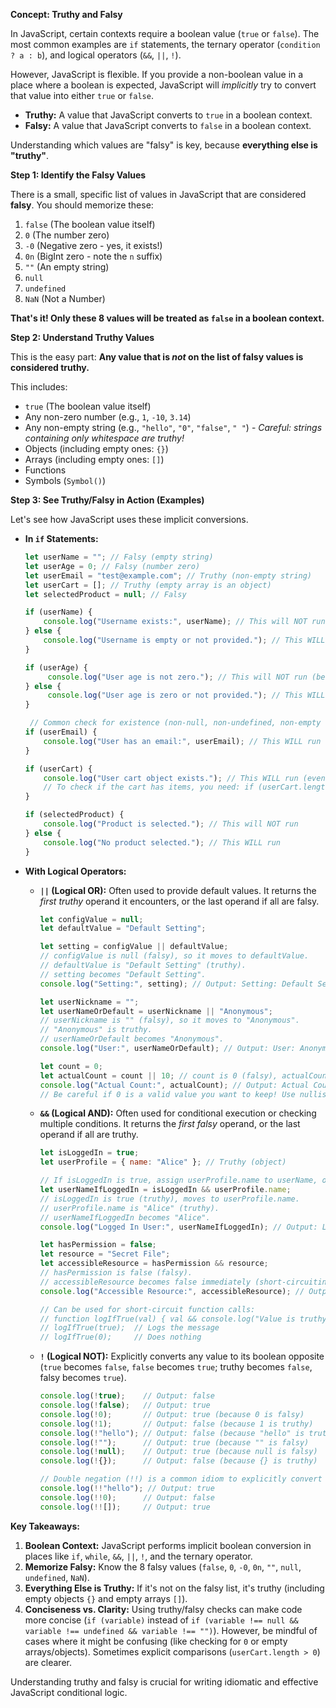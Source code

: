 

**Concept: Truthy and Falsy**

In JavaScript, certain contexts require a boolean value (`true` or `false`). The most common examples are `if` statements, the ternary operator (`condition ? a : b`), and logical operators (`&&`, `||`, `!`).

However, JavaScript is flexible. If you provide a non-boolean value in a place where a boolean is expected, JavaScript will *implicitly* try to convert that value into either `true` or `false`.

*   **Truthy:** A value that JavaScript converts to `true` in a boolean context.
*   **Falsy:** A value that JavaScript converts to `false` in a boolean context.

Understanding which values are "falsy" is key, because **everything else is "truthy"**.

**Step 1: Identify the Falsy Values**

There is a small, specific list of values in JavaScript that are considered **falsy**. You should memorize these:

1.  `false` (The boolean value itself)
2.  `0` (The number zero)
3.  `-0` (Negative zero - yes, it exists!)
4.  `0n` (BigInt zero - note the `n` suffix)
5.  `""` (An empty string)
6.  `null`
7.  `undefined`
8.  `NaN` (Not a Number)

**That's it! Only these 8 values will be treated as `false` in a boolean context.**

**Step 2: Understand Truthy Values**

This is the easy part: **Any value that is *not* on the list of falsy values is considered truthy.**

This includes:

*   `true` (The boolean value itself)
*   Any non-zero number (e.g., `1`, `-10`, `3.14`)
*   Any non-empty string (e.g., `"hello"`, `"0"`, `"false"`, `" "`) - *Careful: strings containing only whitespace are truthy!*
*   Objects (including empty ones: `{}`)
*   Arrays (including empty ones: `[]`)
*   Functions
*   Symbols (`Symbol()`)

**Step 3: See Truthy/Falsy in Action (Examples)**

Let's see how JavaScript uses these implicit conversions.

*   **In `if` Statements:**

    ```javascript
    let userName = ""; // Falsy (empty string)
    let userAge = 0; // Falsy (number zero)
    let userEmail = "test@example.com"; // Truthy (non-empty string)
    let userCart = []; // Truthy (empty array is an object)
    let selectedProduct = null; // Falsy

    if (userName) {
        console.log("Username exists:", userName); // This will NOT run
    } else {
        console.log("Username is empty or not provided."); // This WILL run
    }

    if (userAge) {
         console.log("User age is not zero."); // This will NOT run (because age is 0)
    } else {
         console.log("User age is zero or not provided."); // This WILL run
    }

     // Common check for existence (non-null, non-undefined, non-empty string etc.)
    if (userEmail) {
        console.log("User has an email:", userEmail); // This WILL run
    }

    if (userCart) {
        console.log("User cart object exists."); // This WILL run (even though array is empty)
        // To check if the cart has items, you need: if (userCart.length > 0)
    }

    if (selectedProduct) {
        console.log("Product is selected."); // This will NOT run
    } else {
        console.log("No product selected."); // This WILL run
    }
    ```

*   **With Logical Operators:**

    *   **`||` (Logical OR):** Often used to provide default values. It returns the *first truthy* operand it encounters, or the last operand if all are falsy.
        ```javascript
        let configValue = null;
        let defaultValue = "Default Setting";

        let setting = configValue || defaultValue;
        // configValue is null (falsy), so it moves to defaultValue.
        // defaultValue is "Default Setting" (truthy).
        // setting becomes "Default Setting".
        console.log("Setting:", setting); // Output: Setting: Default Setting

        let userNickname = "";
        let userNameOrDefault = userNickname || "Anonymous";
        // userNickname is "" (falsy), so it moves to "Anonymous".
        // "Anonymous" is truthy.
        // userNameOrDefault becomes "Anonymous".
        console.log("User:", userNameOrDefault); // Output: User: Anonymous

        let count = 0;
        let actualCount = count || 10; // count is 0 (falsy), actualCount becomes 10
        console.log("Actual Count:", actualCount); // Output: Actual Count: 10
        // Be careful if 0 is a valid value you want to keep! Use nullish coalescing (??) instead in modern JS.
        ```

    *   **`&&` (Logical AND):** Often used for conditional execution or checking multiple conditions. It returns the *first falsy* operand, or the last operand if all are truthy.
        ```javascript
        let isLoggedIn = true;
        let userProfile = { name: "Alice" }; // Truthy (object)

        // If isLoggedIn is true, assign userProfile.name to userName, otherwise assign false
        let userNameIfLoggedIn = isLoggedIn && userProfile.name;
        // isLoggedIn is true (truthy), moves to userProfile.name.
        // userProfile.name is "Alice" (truthy).
        // userNameIfLoggedIn becomes "Alice".
        console.log("Logged In User:", userNameIfLoggedIn); // Output: Logged In User: Alice

        let hasPermission = false;
        let resource = "Secret File";
        let accessibleResource = hasPermission && resource;
        // hasPermission is false (falsy).
        // accessibleResource becomes false immediately (short-circuiting).
        console.log("Accessible Resource:", accessibleResource); // Output: Accessible Resource: false

        // Can be used for short-circuit function calls:
        // function logIfTrue(val) { val && console.log("Value is truthy!"); }
        // logIfTrue(true);  // Logs the message
        // logIfTrue(0);     // Does nothing
        ```

    *   **`!` (Logical NOT):** Explicitly converts any value to its boolean opposite (`true` becomes `false`, `false` becomes `true`; truthy becomes `false`, falsy becomes `true`).
        ```javascript
        console.log(!true);    // Output: false
        console.log(!false);   // Output: true
        console.log(!0);       // Output: true (because 0 is falsy)
        console.log(!1);       // Output: false (because 1 is truthy)
        console.log(!"hello"); // Output: false (because "hello" is truthy)
        console.log(!"");      // Output: true (because "" is falsy)
        console.log(!null);    // Output: true (because null is falsy)
        console.log(!{});      // Output: false (because {} is truthy)

        // Double negation (!!) is a common idiom to explicitly convert any value to its boolean equivalent:
        console.log(!!"hello"); // Output: true
        console.log(!!0);      // Output: false
        console.log(!![]);     // Output: true
        ```

**Key Takeaways:**

1.  **Boolean Context:** JavaScript performs implicit boolean conversion in places like `if`, `while`, `&&`, `||`, `!`, and the ternary operator.
2.  **Memorize Falsy:** Know the 8 falsy values (`false`, `0`, `-0`, `0n`, `""`, `null`, `undefined`, `NaN`).
3.  **Everything Else is Truthy:** If it's not on the falsy list, it's truthy (including empty objects `{}` and empty arrays `[]`).
4.  **Conciseness vs. Clarity:** Using truthy/falsy checks can make code more concise (`if (variable)` instead of `if (variable !== null && variable !== undefined && variable !== "")`). However, be mindful of cases where it might be confusing (like checking for `0` or empty arrays/objects). Sometimes explicit comparisons (`userCart.length > 0`) are clearer.

Understanding truthy and falsy is crucial for writing idiomatic and effective JavaScript conditional logic.


